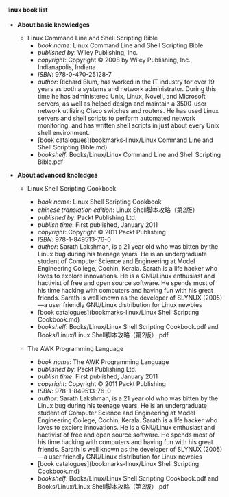 #### linux book list
- **About basic knowledges**
    - Linux Command Line and Shell Scripting Bible
        - *book name*: Linux Command Line and Shell Scripting Bible
        - *published by*: Wiley Publishing, Inc.
        - *copyright*: Copyright © 2008 by Wiley Publishing, Inc., Indianapolis, Indiana
        - *ISBN*: 978-0-470-25128-7
        - *author*: Richard Blum, has worked in the IT industry for over 19 years as both a systems and network administrator. During this time he has administered Unix, Linux, Novell, and Microsoft servers, as well as helped design and maintain a 3500-user network utilizing Cisco switches and routers. He has used Linux servers and shell scripts to perform automated network monitoring, and has written shell scripts in just about every Unix shell environment.
        - [book catalogues](bookmarks-linux/Linux Command Line and Shell Scripting Bible.md)
        - *bookshelf*: Books/Linux/Linux Command Line and Shell Scripting Bible.pdf

- **About advanced knoledges**
    - Linux Shell Scripting Cookbook
        - *book name*: Linux Shell Scripting Cookbook
        - *chinese translation edition*: Linux Shell脚本攻略（第2版）
        - *published by*: Packt Publishing Ltd.
        - *publish time*: First published, January 2011
        - *copyright*: Copyright © 2011 Packt Publishing
        - *ISBN*: 978-1-849513-76-0
        - *author*: Sarath Lakshman, is a 21 year old who was bitten by the Linux bug during his teenage years. He is an undergraduate student of Computer Science and Engineering at Model Engineering College, Cochin, Kerala. 
        Sarath is a life hacker who loves to explore innovations. He is a GNU/Linux enthusiast and hactivist of free and open source software. He spends most of his time hacking with computers and having fun with his great friends. Sarath is well known as the developer of SLYNUX (2005)—a user friendly GNU/Linux distribution for Linux newbies
        - [book catalogues](bookmarks-linux/Linux Shell Scripting Cookbook.md)
        - *bookshelf*: Books/Linux/Linux Shell Scripting Cookbook.pdf and Books/Linux/Linux Shell脚本攻略（第2版）.pdf

    - The AWK Programming Language
        - *book name*: The AWK Programming Language
        - *published by*: Packt Publishing Ltd.
        - *publish time*: First published, January 2011
        - *copyright*: Copyright © 2011 Packt Publishing
        - *ISBN*: 978-1-849513-76-0
        - *author*: Sarath Lakshman, is a 21 year old who was bitten by the Linux bug during his teenage years. He is an undergraduate student of Computer Science and Engineering at Model Engineering College, Cochin, Kerala. 
        Sarath is a life hacker who loves to explore innovations. He is a GNU/Linux enthusiast and hactivist of free and open source software. He spends most of his time hacking with computers and having fun with his great friends. Sarath is well known as the developer of SLYNUX (2005)—a user friendly GNU/Linux distribution for Linux newbies
        - [book catalogues](bookmarks-linux/Linux Shell Scripting Cookbook.md)
        - *bookshelf*: Books/Linux/Linux Shell Scripting Cookbook.pdf and Books/Linux/Linux Shell脚本攻略（第2版）.pdf